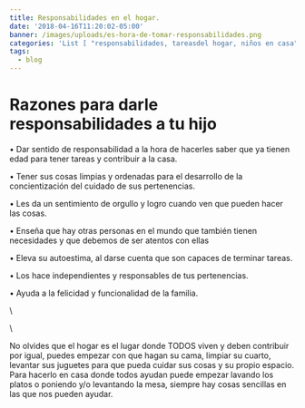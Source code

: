 ```yaml
---
title: Responsabilidades en el hogar.
date: '2018-04-16T11:20:02-05:00'
banner: /images/uploads/es-hora-de-tomar-responsabilidades.png
categories: 'List [ "responsabilidades, tareasdel hogar, niños en casa" ]'
tags:
  - blog
---
```

# 

# Razones para darle responsabilidades a tu hijo

 

•    Dar sentido de responsabilidad a la hora de hacerles saber que ya tienen edad para tener tareas y contribuir a la casa.

•    Tener sus cosas limpias y ordenadas para el desarrollo de la concientización del cuidado de sus pertenencias.

•    Les da un sentimiento de orgullo y logro cuando ven que pueden hacer las cosas.

•       Enseña que hay otras personas en el mundo que también tienen necesidades y que debemos de ser atentos con ellas

•    Eleva su autoestima, al darse cuenta que son capaces de terminar tareas.

•    Los hace independientes y responsables de tus pertenencias.

•    Ayuda a la felicidad y funcionalidad de la familia.

\    

\    

No olvides que el hogar es el lugar donde TODOS viven y deben contribuir por igual, puedes empezar con que hagan su cama, limpiar su cuarto, levantar sus juguetes para que pueda cuidar sus cosas y su propio espacio. Para hacerlo en casa donde todos ayudan puede empezar lavando los platos o poniendo y/o levantando la mesa, siempre hay cosas sencillas en las que nos pueden ayudar.
